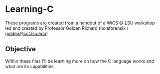 # Learning-C
These programs are created from a handout of a WiCS @ LSU workshop led and created by Professor Golden Richard (nolaforensix / golden@cct.lsu.edu)

## Objective
Within these files I'll be learning more on how the C language works and what are its capabilities 
